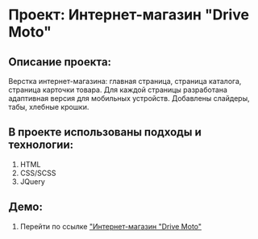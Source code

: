 # Проект: Интернет-магазин "Drive Moto"
## Описание проекта:
Верстка интернет-магазина: главная страница, страница каталога, страница карточки товара. Для каждой страницы разработана адаптивная версия для мобильных устройств. Добавлены слайдеры, табы, хлебные крошки.

## В проекте использованы подходы и технологии:
1. HTML
2. CSS/SCSS
3. JQuery


## Демо:
1. Перейти по ссылке ["Интернет-магазин "Drive Moto"](https://msilkov.github.io/jetski-shop/)

